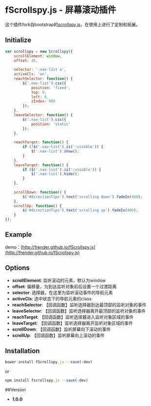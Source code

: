 # fScrollspy.js - 屏幕滚动插件
这个插件fork自bootstrap的[scrollspy.js](https://github.com/twbs/bootstrap/blob/master/js/scrollspy.js)，在使用上进行了定制和拓展。

## Initialize
```javascript
var scrollspy = new Scrollspy({
	scrollElement: window,
	offset: 45,
	
	selector: '.nav-list a',
	activeCls: 'on',
	reachSelector: function() {
		$('.nav-list').css({
			position: 'fixed',
			top: 0,
			left: 0,
			zIndex: 999
		});
	},
	leaveSelector: function() {
		$('.nav-list').css({
			position: 'static'
		});
	},
	
	reachTarget: function() {
		if (!$('.nav-list').is(':visible')) {
			$('.nav-list').show();
		}
	},
	leaveTarget: function() {
		if ($('.nav-list').is(':visible')) {
			$('.nav-list').hide();
		}
	},
	
	scrollDown: function() {
		$('#directionTips').text('scrolling down').fadeIn(400);
	},
	scrollUp: function() {
		$('#directionTips').text('scrolling up').fadeIn(400);
	}
});
```

## Example
demo：[http://frender.github.io/fScrollspy.js](http://frender.github.io/fScrollspy.js)

## Options

- **scrollElement**: 监听滚动的元素，默认为window
- **offset**: 偏移量，为到达监听对象前后设置一个过渡距离
- **selector**: 选择器，在这里为监听滚动事件的导航元素
- **activeCls**: 选中状态下的导航元素的class
- **reachSelector**: 【回调函数】监听选择器到达最顶部的监听对象的事件
- **leaveSelector**: 【回调函数】监听选择器离开最顶部的监听对象的事件
- **reachTarget**: 【回调函数】监听选择器进入监听对象区域的事件
- **leaveTarget**: 【回调函数】监听选择器离开监听对象区域的事件
- **scrollDown**: 【回调函数】监听屏幕向下滚动的事件
- **scrollUp**: 【回调函数】监听屏幕向上滚动的事件

## Installation
```javascript
bower install fScrollspy.js --save(-dev)
```
or
```javascript
npm install fscrollspy.js --save(-dev)
```

##Version
- **1.0.0**
